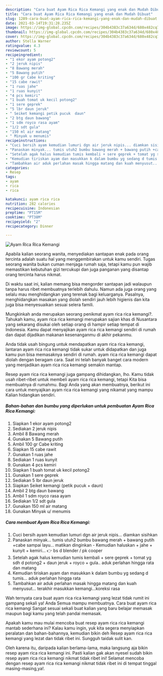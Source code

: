 ```yaml
---
description: "Cara buat Ayam Rica Rica Kemangi yang enak dan Mudah Dibuat"
title: "Cara buat Ayam Rica Rica Kemangi yang enak dan Mudah Dibuat"
slug: 1289-cara-buat-ayam-rica-rica-kemangi-yang-enak-dan-mudah-dibuat
date: 2021-03-14T19:31:28.235Z
image: https://img-global.cpcdn.com/recipes/304b4383c37a634d/680x482cq70/ayam-rica-rica-kemangi-foto-resep-utama.jpg
thumbnail: https://img-global.cpcdn.com/recipes/304b4383c37a634d/680x482cq70/ayam-rica-rica-kemangi-foto-resep-utama.jpg
cover: https://img-global.cpcdn.com/recipes/304b4383c37a634d/680x482cq70/ayam-rica-rica-kemangi-foto-resep-utama.jpg
author: Stella Warner
ratingvalue: 4.3
reviewcount: 5
recipeingredient:
- "1 ekor ayam potong2"
- "2 jeruk nipis"
- "8 Bawang merah"
- "5 Bawang putih"
- "100 gr Cabe kriting"
- "15 cabe rawit"
- "1 ruas jahe"
- "1 ruas kunyit"
- "4 pcs kemiri"
- "1 buah tomat uk kecil potong2"
- "1 sere geprek"
- "5 lbr daun jeruk"
- " Seiket kemangi petik pucuk  daun"
- "2 btg daun bawang"
- "1 sdm royco rasa ayam"
- "1/2 sdt gula"
- "150 ml air matang"
- " Minyak u menumis"
recipeinstructions:
- "Cuci bersih ayam kemudian lumuri dgn air jeruk nipis... diamkan sisihkan"
- "Panaskan minyak... tumis utuh2 bumbu bawang merah + bawang putih +cabe sampai layu... matikan dinginkan Kemudian haluskan + jahe + kunyit + kemiri... 👉 bs d blender / pk cooper"
- "Setelah agak halus kemudian tumis kembali + sere geprek + tomat yg sdh d potong2 + daun jeruk + royco + gula.. aduk perlahan hingga rata dan matang"
- "Kemudian tiriskan ayam dan masukkan k dalam bumbu yg sedang d tumis... aduk perlahan hingga rata"
- "Tambahkan air aduk perlahan masak hingga matang dan kuah menyusut... terakhir masukkan kemangi...koreksi rasa"
categories:
- Resep
tags:
- ayam
- rica
- rica

katakunci: ayam rica rica 
nutrition: 282 calories
recipecuisine: Indonesian
preptime: "PT15M"
cooktime: "PT38M"
recipeyield: "2"
recipecategory: Dinner

---
```



![Ayam Rica Rica Kemangi](https://img-global.cpcdn.com/recipes/304b4383c37a634d/680x482cq70/ayam-rica-rica-kemangi-foto-resep-utama.jpg)

Apabila kalian seorang wanita, menyediakan santapan enak pada orang tercinta adalah suatu hal yang menggembirakan untuk kamu sendiri. Tugas seorang  wanita bukan cuman menjaga rumah saja, tetapi kamu pun wajib memastikan kebutuhan gizi tercukupi dan juga panganan yang disantap orang tercinta harus nikmat.

Di waktu  saat ini, kalian memang bisa mengorder santapan jadi walaupun tanpa harus ribet membuatnya terlebih dahulu. Namun ada juga orang yang selalu mau menghidangkan yang terenak bagi keluarganya. Pasalnya, menghidangkan masakan yang diolah sendiri jauh lebih higienis dan kita juga bisa menyesuaikan sesuai selera famili. 



Mungkinkah anda merupakan seorang penikmat ayam rica rica kemangi?. Tahukah kamu, ayam rica rica kemangi merupakan sajian khas di Nusantara yang sekarang disukai oleh setiap orang di hampir setiap tempat di Indonesia. Kamu dapat menyajikan ayam rica rica kemangi sendiri di rumah dan dapat dijadikan makanan kesenanganmu di akhir pekanmu.

Anda tidak usah bingung untuk mendapatkan ayam rica rica kemangi, lantaran ayam rica rica kemangi tidak sukar untuk didapatkan dan juga kamu pun bisa memasaknya sendiri di rumah. ayam rica rica kemangi dapat diolah dengan beragam cara. Saat ini telah banyak banget cara modern yang menjadikan ayam rica rica kemangi semakin mantap.

Resep ayam rica rica kemangi juga gampang dihidangkan, lho. Kamu tidak usah ribet-ribet untuk membeli ayam rica rica kemangi, tetapi Kita bisa membuatnya di rumahmu. Bagi Anda yang akan membuatnya, berikut ini cara untuk menyajikan ayam rica rica kemangi yang nikamat yang mampu Kalian hidangkan sendiri.

<!--inarticleads1-->

##### Bahan-bahan dan bumbu yang diperlukan untuk pembuatan Ayam Rica Rica Kemangi:

1. Siapkan 1 ekor ayam potong2
1. Sediakan 2 jeruk nipis
1. Ambil 8 Bawang merah
1. Gunakan 5 Bawang putih
1. Ambil 100 gr Cabe kriting
1. Siapkan 15 cabe rawit
1. Gunakan 1 ruas jahe
1. Sediakan 1 ruas kunyit
1. Gunakan 4 pcs kemiri
1. Siapkan 1 buah tomat uk kecil potong2
1. Gunakan 1 sere geprek
1. Sediakan 5 lbr daun jeruk
1. Siapkan  Seiket kemangi (petik pucuk + daun)
1. Ambil 2 btg daun bawang
1. Ambil 1 sdm royco rasa ayam
1. Sediakan 1/2 sdt gula
1. Gunakan 150 ml air matang
1. Gunakan  Minyak u/ menumis




<!--inarticleads2-->

##### Cara membuat Ayam Rica Rica Kemangi:

1. Cuci bersih ayam kemudian lumuri dgn air jeruk nipis... diamkan sisihkan
1. Panaskan minyak... tumis utuh2 bumbu bawang merah + bawang putih +cabe sampai layu... matikan dinginkan - Kemudian haluskan + jahe + kunyit + kemiri... 👉 bs d blender / pk cooper
1. Setelah agak halus kemudian tumis kembali + sere geprek + tomat yg sdh d potong2 + daun jeruk + royco + gula.. aduk perlahan hingga rata dan matang
1. Kemudian tiriskan ayam dan masukkan k dalam bumbu yg sedang d tumis... aduk perlahan hingga rata
1. Tambahkan air aduk perlahan masak hingga matang dan kuah menyusut... terakhir masukkan kemangi...koreksi rasa




Wah ternyata cara buat ayam rica rica kemangi yang lezat tidak rumit ini gampang sekali ya! Anda Semua mampu membuatnya. Cara buat ayam rica rica kemangi Sangat sesuai sekali buat kalian yang baru belajar memasak maupun bagi kamu yang telah pandai memasak.

Apakah kamu mau mulai mencoba buat resep ayam rica rica kemangi mantab sederhana ini? Kalau kamu ingin, yuk kita segera menyiapkan peralatan dan bahan-bahannya, kemudian bikin deh Resep ayam rica rica kemangi yang lezat dan tidak ribet ini. Sungguh taidak sulit kan. 

Oleh karena itu, daripada kalian berlama-lama, maka langsung aja bikin resep ayam rica rica kemangi ini. Pasti kalian gak akan nyesel sudah bikin resep ayam rica rica kemangi nikmat tidak ribet ini! Selamat mencoba dengan resep ayam rica rica kemangi nikmat tidak ribet ini di tempat tinggal masing-masing,ya!.

